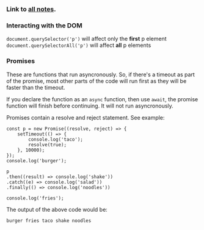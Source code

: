 ### Link to [all notes](/notes.md).

### Interacting with the DOM

`document.querySelector('p')` will affect only the **first** p element
`document.querySelectorAll('p')` will affect **all** p elements

### Promises

These are functions that run asyncronously. So, if there's a timeout as part of the promise, most other parts of the code will run first as they will be faster than the timeout.

If you declare the function as an `async` function, then use `await`, the promise function will finish before continuing. It will not run asyncronously.

Promises contain a resolve and reject statement. See example:

```
const p = new Promise((resolve, reject) => {
    setTimeout(() => {
        console.log('taco');
        resolve(true);
    }, 10000);
});
console.log('burger');

p
.then((result) => console.log('shake'))
.catch((e) => console.log('salad'))
.finally(() => console.log('noodles'))

console.log('fries');
```

The output of the above code would be:

```burger fries taco shake noodles```